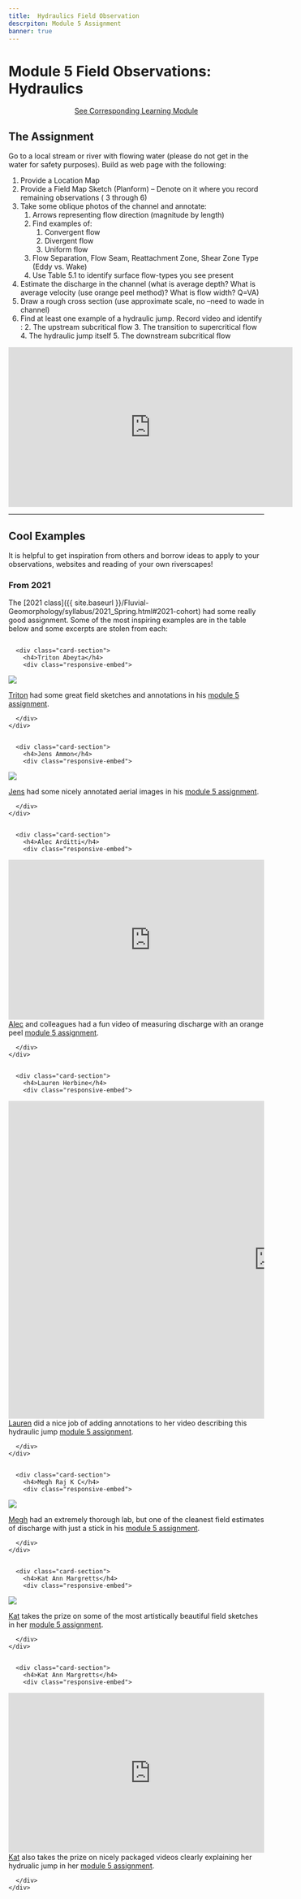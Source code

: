 ```yaml
---
title: 	Hydraulics Field Observation
descrpiton: Module 5 Assignment
banner: true
---
```

# Module 5 Field Observations: Hydraulics

<div align="center">
<a class="button secondary" href="{{ site.baseurl }}/Course_Topics/module-05.html"><i class="fa fa-reply" aria-hidden="true"></i> See Corresponding Learning Module <i class="fa fa-leanpub" aria-hidden="true"></i></a></div>

## The Assignment

Go to a local stream or river with flowing water (please do not get in the water for safety purposes). Build as web page with the following:

1. Provide a Location Map
2. Provide a Field Map Sketch (Planform) – Denote on it where you record remaining observations ( 3 through 6)
3. Take some oblique photos of the channel and annotate: 
    1. Arrows representing flow direction (magnitude by length)
    2. Find examples of:
       1. Convergent flow
       2. Divergent flow
       3. Uniform flow 
    3. Flow Separation, Flow Seam, Reattachment Zone, Shear Zone Type (Eddy vs. Wake)
    4. Use Table 5.1 to identify surface flow-types you see present
4. Estimate the discharge in the channel (what is average depth? What is average velocity (use orange peel method)? What is flow width? Q=VA)
5. Draw a rough cross section (use approximate scale, no –need to wade in channel) 
6. Find at least one example of a hydraulic jump. Record video and identify :
   2. The upstream subcritical flow
   3. The transition to supercritical flow
   4. The hydraulic jump itself
   5. The downstream subcritical flow

<div class="responsive-embed">
    <iframe width="560" height="315" src="https://www.youtube.com/embed/x3uarJ7qhiM" frameborder="0" allow="accelerometer; autoplay; clipboard-write; encrypted-media; gyroscope; picture-in-picture" allowfullscreen></iframe>
</div>

-------------

## Cool Examples

It is helpful to get inspiration from others and borrow ideas to apply to your observations, websites and reading of your own riverscapes!

### From 2021

The [2021 class]({{ site.baseurl }}/Fluvial-Geomorphology/syllabus/2021_Spring.html#2021-cohort) had some really good  assignment. Some of the most inspiring examples are in the table below and some excerpts are stolen from each:

<div class="row small-up-2 medium-up-2">


  <div class="column">
    <div class="card">


      <div class="card-section">
        <h4>Triton Abeyta</h4>
        <div class="responsive-embed"> 

<a href="https://sites.google.com/view/tritonabeytawats5150/module-5?authuser=0"><img src="{{ site.baseurl }}/assets/images/assignments/TritonHydraulics.png"></a>
<br>


</div>
<a href="https://sites.google.com/view/tritonabeytawats5150/home?authuser=0">Triton</a> had some great field sketches and annotations in his <a href="https://sites.google.com/view/tritonabeytawats5150/module-5?authuser=0">module 5 assignment</a>. <i class="fa fa-pencil" aria-hidden="true"></i>

      </div>
    </div>
  </div>

  <div class="column">
    <div class="card">


      <div class="card-section">
        <h4>Jens Ammon</h4>
        <div class="responsive-embed"> 

<a href="https://jensammon5.wixsite.com/jens/hydraulics-observations"><img src="https://static.wixstatic.com/media/74edfc_da1013e168ad42ae904332205b95a301~mv2.png/v1/crop/x_0,y_119,w_2373,h_1337/fill/w_920,h_518,al_c,q_90,usm_0.66_1.00_0.01/BoulderAnnotated.webp"></a>
<br>


</div>
<a href="https://jensammon5.wixsite.com/jens/fluvial-geomorphology">Jens</a> had some nicely annotated aerial images in his <a href="https://jensammon5.wixsite.com/jens/hydraulics-observations">module 5 assignment</a>. <i class="fa fa-exchange" aria-hidden="true"></i>

      </div>
    </div>
  </div>
</div>


<div class="row small-up-2 medium-up-2">


  <div class="column">
    <div class="card">


      <div class="card-section">
        <h4>Alec Arditti</h4>
        <div class="responsive-embed"> 

<iframe width="560" height="315" src="https://www.youtube.com/embed/sJwEmhOJtak?si=JS_iaaXfmD7r5l-i" title="YouTube video player" frameborder="0" allow="accelerometer; autoplay; clipboard-write; encrypted-media; gyroscope; picture-in-picture; web-share" allowfullscreen></iframe>
<br>


</div>
<i class="fa fa-clock-o" aria-hidden="true"></i> <a href="https://sites.google.com/aggiemail.usu.edu/alec-arditti-fluvial/home?authuser=0">Alec</a> and colleagues had a fun video of measuring discharge with an orange peel <a href="https://sites.google.com/aggiemail.usu.edu/alec-arditti-fluvial/field-notebook/hydraulics-field-visit?authuser=0">module 5 assignment</a>. <i class="fa fa-youtube-play" aria-hidden="true"></i>

      </div>
    </div>
  </div>

  <div class="column">
    <div class="card">

      <div class="card-section">
        <h4>Lauren Herbine</h4>
        <div class="responsive-embed"> 

<iframe width="1048" height="626" src="https://www.youtube.com/embed/ybpfeT0fp2E" title="YouTube video player" frameborder="0" allow="accelerometer; autoplay; clipboard-write; encrypted-media; gyroscope; picture-in-picture" allowfullscreen></iframe>
<br>


</div>
<i class="fa fa-clock-o" aria-hidden="true"></i> <a href="https://sites.google.com/aggiemail.usu.edu/alec-arditti-fluvial/home?authuser=0">Lauren</a> did a nice job of adding annotations to her video describing this hydraulic jump <a href="https://sites.google.com/aggiemail.usu.edu/lauren-herbine-fluvgeomorph/field-notebook/spring-hollow-hydraulics?authuser=0">module 5 assignment</a>. <i class="fa fa-youtube-play" aria-hidden="true"></i>

      </div>
    </div>
  </div>
</div>



<div class="row small-up-2 medium-up-2">


  <div class="column">
    <div class="card">


      <div class="card-section">
        <h4>Megh Raj K C</h4>
        <div class="responsive-embed"> 

<a href="https://fluvialtalk.weebly.com/module-5.html"><img src="https://fluvialtalk.weebly.com/uploads/1/3/5/8/135836902/discharge_orig.png"></a>
<br>


</div>
<a href="https://fluvialtalk.weebly.coml">Megh</a> had an extremely thorough lab, but one of the cleanest field estimates of discharge with just a stick in his  <a href="https://fluvialtalk.weebly.com/module-5.html">module 5 assignment</a>. <i class="fa fa-pencil" aria-hidden="true"></i>

      </div>
    </div>
  </div>

  <div class="column">
    <div class="card">


      <div class="card-section">
        <h4>Kat Ann Margretts</h4>
        <div class="responsive-embed"> 

<a href="https://sites.google.com/view/kat-sd/projectsassignments/assignment-4-the-dirty-virgin?authuser=0"><img src="https://lh5.googleusercontent.com/8fDAeKT0-yESUkCocbVUcm5pbzI3uGBxskPAA0o4eZhmrtHDe6hK9r5DQlyQOW5CpHKEPBKguvzRnNDSJBweeTn4IBT6z3LbgkwWnkQPrmH3bBObI5G6ED8Xh5BiAoA-Gw=w1280"></a>
<br>


</div>
<a href="https://sites.google.com/view/kat-sd/projectsassignments/assignment-4-the-dirty-virgin?authuser=0">Kat</a> takes the prize on some of the most artistically beautiful field sketches in her <a href="https://sites.google.com/view/kat-sd/projectsassignments/assignment-4-the-dirty-virgin?authuser=0">module 5 assignment</a>. <i class="fa fa-picture-o" aria-hidden="true"></i>

      </div>
    </div>
  </div>
</div>



<div class="row small-up-2 medium-up-2">

  <div class="column">
    <div class="card">


      <div class="card-section">
        <h4>Kat Ann Margretts</h4>
        <div class="responsive-embed"> 

<iframe width="560" height="315" src="https://www.youtube.com/embed/Yy3Zh7lIjEg" title="YouTube video player" frameborder="0" allow="accelerometer; autoplay; clipboard-write; encrypted-media; gyroscope; picture-in-picture" allowfullscreen></iframe>
<br>


</div>
<a href="https://sites.google.com/view/kat-sd/projectsassignments/assignment-4-the-dirty-virgin?authuser=0">Kat</a> also takes the prize on nicely packaged videos clearly explaining her hydrualic jump in her <a href="https://sites.google.com/view/kat-sd/projectsassignments/assignment-4-the-dirty-virgin?authuser=0">module 5 assignment</a>. <i class="fa fa-youtube-play" aria-hidden="true"></i>

      </div>
    </div>
  </div>



</div>

